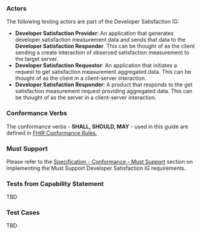 <a name="actors"></a>
### Actors

<p>The following testing actors are part of the Developer Satisfaction IG:</p>

<ul>
<li><strong>Developer Satisfaction Provider</strong>: An application that generates developer satisfaction measurement data and sends that data to the <strong>Developer Satisfaction Responder</strong>. This can be thought of as the client sending a create interaction of observed satisfaction measurement to the target server.</li>
<li><strong>Developer Satisfaction Requestor</strong>: An application that initiates a request to  get satisfaction measurement aggregated data. This can be thought of as the client in a client-server interaction.</li>
<li><strong>Developer Satisfaction Responder</strong>: A product that responds to the get satisfaction measurement request providing aggregated data. This can be thought of as the server in a client-server interaction.</li>
</ul>

<a name="conformance-verbs"></a>
### Conformance Verbs

<p>The conformance verbs - <strong>SHALL, SHOULD, MAY</strong> - used in this guide are defined in <a style="font-size: 14px;" href="http://hl7.org/fhir/R4/conformance-rules.html">FHIR Conformance Rules.</a></p>

<a name="must-support"></a>
### Must Support

<p>Please refer to the <a href="conformance.html#must-support">Specification - Conformance - Must Support</a> section on implementing the Must Support Developer Satisfaction IG requirements.</p>

<a name="cs-tests"></a>
### Tests from Capability Statement

<p>TBD</p>

<a name="test-cases"></a>
### Test Cases

<p>TBD</p>
